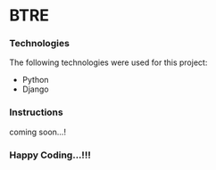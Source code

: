 # BTRE

### Technologies

The following technologies were used for this project:

* Python
* Django


### Instructions

coming soon...!

### Happy Coding...!!!
